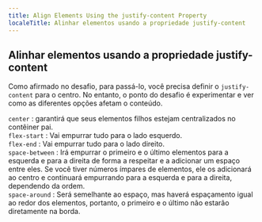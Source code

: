 ```yaml
---
title: Align Elements Using the justify-content Property
localeTitle: Alinhar elementos usando a propriedade justify-content
---
```

## Alinhar elementos usando a propriedade justify-content

Como afirmado no desafio, para passá-lo, você precisa definir o `justify-content` para o centro. No entanto, o ponto do desafio é experimentar e ver como as diferentes opções afetam o conteúdo.

`center` : garantirá que seus elementos filhos estejam centralizados no contêiner pai.  
`flex-start` : Vai empurrar tudo para o lado esquerdo.  
`flex-end` : Vai empurrar tudo para o lado direito.  
`space-between` : Irá empurrar o primeiro e o último elementos para a esquerda e para a direita de forma a respeitar e a adicionar um espaço entre eles. Se você tiver números ímpares de elementos, ele os adicionará ao centro e continuará empurrando para a esquerda e para a direita, dependendo da ordem.  
`space-around` : Será semelhante ao espaço, mas haverá espaçamento igual ao redor dos elementos, portanto, o primeiro e o último não estarão diretamente na borda.